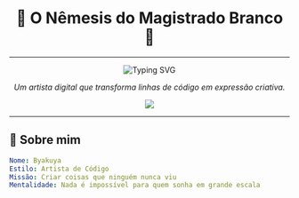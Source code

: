<h1 align="center">🌸 O Nêmesis do Magistrado Branco 🌸</h1>

---

<p align="center">
  <img src="https://readme-typing-svg.demolab.com?font=Fira+Code&size=25&pause=1000&center=true&vCenter=true&width=435&lines=Codando+com+arte...;Criando+o+incomum...;Desenhando+ideias...;Explore+meu+Nemesis!" alt="Typing SVG" />
</p>

<p align="center">
  <em>Um artista digital que transforma linhas de código em expressão criativa.</em>
</p>

<div align="center">
  <img src="https://capsule-render.vercel.app/api?type=waving&color=0:ffffff,100:ff4fc1&height=300&section=header&text=Nêmesis%20do%20Magistrado%20Branco&fontSize=55&fontColor=ffffff&fontAlign=50&fontAlignY=45" />
</div>

---

## 🌸 Sobre mim

```yaml
Nome: Byakuya
Estilo: Artista de Código
Missão: Criar coisas que ninguém nunca viu
Mentalidade: Nada é impossível para quem sonha em grande escala

